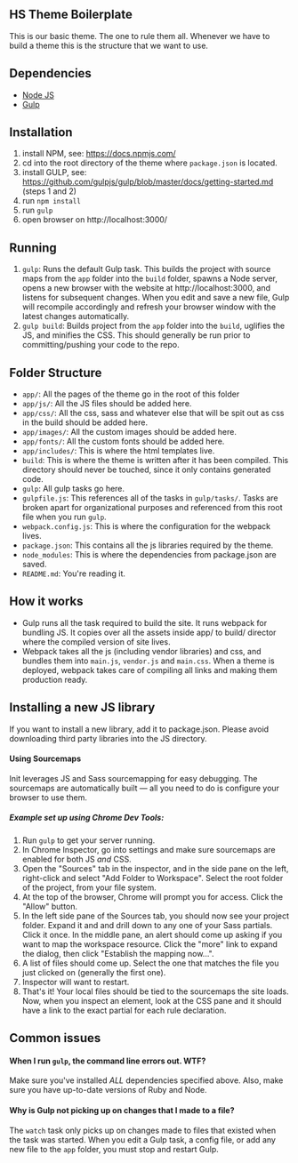 ## HS Theme Boilerplate
This is our basic theme. The one to rule them all. Whenever we have to build a theme this is the structure that we want to use.

## Dependencies
* [Node JS](http://nodejs.org/)
* [Gulp](http://gulpjs.com/)

## Installation
1. install NPM, see: https://docs.npmjs.com/
2. cd into the root directory of the theme where `package.json` is located.
3. install GULP, see: https://github.com/gulpjs/gulp/blob/master/docs/getting-started.md (steps 1 and 2)
4. run `npm install`
5. run `gulp`
6. open browser on http://localhost:3000/

## Running
1. `gulp`: Runs the default Gulp task. This builds the project with source maps from the `app` folder into the `build` folder, spawns a Node server, opens a new browser with the website at http://localhost:3000, and listens for subsequent changes. When you edit and save a new file, Gulp will recompile accordingly and refresh your browser window with the latest changes automatically.
2. `gulp build`: Builds project from the `app` folder into the `build`, uglifies the JS, and minifies the CSS. This should generally be run prior to committing/pushing your code to the repo.


## Folder Structure

* `app/`: All the pages of the theme go in the root  of this folder
* `app/js/`: All the JS files should be added here.
* `app/css/`: All the css, sass and whatever else that will be spit out as css in the build should be added here.
* `app/images/`: All the custom images should be added here.
* `app/fonts/`: All the custom fonts should be added here.
* `app/includes/`: This is where the html templates live.
* `build`: This is where the theme is written after it has been compiled. This directory should never be touched, since it only contains generated code.
* `gulp`: All gulp tasks go here.
* `gulpfile.js`: This references all of the tasks in `gulp/tasks/`. Tasks are broken apart for organizational purposes and referenced from this root file when you run `gulp`.
* `webpack.config.js`: This is where the configuration for the webpack lives.
* `package.json`: This contains all the js libraries required by the theme.
* `node_modules`: This is where the dependencies from package.json are saved.
* `README.md`: You're reading it.

## How it works
* Gulp runs all the task required to build the site. It runs webpack for bundling JS. It copies over all the assets inside app/ to build/ director where the compiled version of site lives.
* Webpack takes all the js (including vendor libraries) and css, and bundles them into `main.js`, `vendor.js` and `main.css`. When a theme is deployed, webpack takes care of compiling all links and making them production ready.

## Installing a new JS library
If you want to install a new library, add it to package.json. Please avoid downloading third party libraries into the JS directory.

#### Using Sourcemaps
Init leverages JS and Sass sourcemapping for easy debugging. The sourcemaps are automatically built — all you need to do is configure your browser to use them.

##### Example set up using Chrome Dev Tools:

1. Run `gulp` to get your server running.
2. In Chrome Inspector, go into settings and make sure sourcemaps are enabled for both JS _and_ CSS.
3. Open the "Sources" tab in the inspector, and in the side pane on the left, right-click and select "Add Folder to Workspace". Select the root folder of the project, from your file system.
4. At the top of the browser, Chrome will prompt you for access. Click the "Allow" button.
5. In the left side pane of the Sources tab, you should now see your project folder. Expand it and and drill down to any one of your Sass partials. Click it once. In the middle pane, an alert should come up asking if you want to map the workspace resource. Click the "more" link to expand the dialog, then click "Establish the mapping now...".
6. A list of files should come up. Select the one that matches the file you just clicked on (generally the first one).
7. Inspector will want to restart.
8. That's it! Your local files should be tied to the sourcemaps the site loads. Now, when you inspect an element, look at the CSS pane and it should have a link to the exact partial for each rule declaration.

## Common issues

#### When I run `gulp`, the command line errors out. WTF?
Make sure you've installed _ALL_ dependencies specified above. Also, make sure you have up-to-date versions of Ruby and Node.

#### Why is Gulp not picking up on changes that I made to a file?
The `watch` task only picks up on changes made to files that existed when the task was started. When you edit a Gulp task, a config file, or add any new file to the `app` folder, you must stop and restart Gulp.